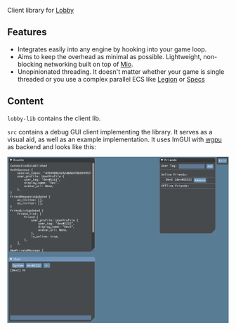 Client library for [Lobby](https://github.com/LeonardBesson/lobby-server)

## Features

* Integrates easily into any engine by hooking into your game loop.
* Aims to keep the overhead as minimal as possible. Lightweight, non-blocking networking built on top of [Mio](https://github.com/tokio-rs/mio).
* Unopinionated threading. It doesn't matter whether your game is single threaded or you use a complex parallel ECS like [Legion](https://github.com/TomGillen/legion) or [Specs](https://github.com/amethyst/specs)

## Content

`lobby-lib` contains the client lib. 

`src` contains a debug GUI client implementing the library. It serves as a visual aid, as well as an example implementation. It uses ImGUI with [wgpu](https://github.com/gfx-rs/wgpu-rs) as backend and looks like this:

![debug-gui](screenshots/debug-gui.png?raw=true "Debug GUI")
